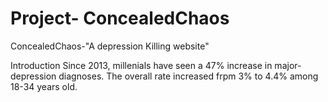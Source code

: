# Project- ConcealedChaos

ConcealedChaos-"A depression Killing website"

Introduction
Since 2013, millenials have seen a 47% increase in major- depression diagnoses. The overall rate increased frpm 3% to 4.4% among 18-34 years old. 
